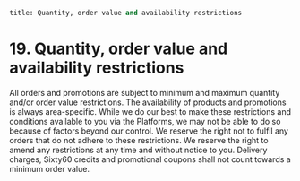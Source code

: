 ```meta
title: Quantity, order value and availability restrictions
```

# 19.  Quantity, order value and availability restrictions

All orders and promotions are subject to minimum and maximum quantity and/or order value restrictions. The availability of products and promotions is always area-specific. While we do our best to make these restrictions and conditions available to you via the Platforms, we may not be able to do so because of factors beyond our control. We reserve the right not to fulfil any orders that do not adhere to these restrictions. We reserve the right to amend any restrictions at any time and without notice to you. Delivery charges, Sixty60 credits and promotional coupons shall not count towards a minimum order value. 
